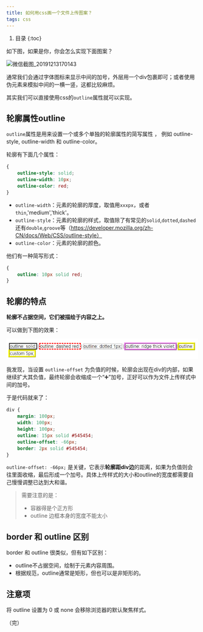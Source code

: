 ```yaml
---
title: 如何用css画一个文件上传图案？
tags: css
---
```


1. 目录
{:toc}

如下图，如果是你，你会怎么实现下面图案？

![微信截图_20191213170143](https://user-images.githubusercontent.com/23518990/70788006-e624eb80-1dca-11ea-97ad-f68a4b3d92e9.png)


通常我们会通过字体图标来显示中间的加号，外层用一个div包裹即可；或者使用伪元素来模拟中间的一横一竖，这都比较麻烦。

其实我们可以直接使用css的`outline`属性就可以实现。

<!--more-->

## 轮廓属性outline

`outline`属性是用来设置一个或多个单独的轮廓属性的简写属性 ， 例如 outline-style, outline-width 和 outline-color。  

轮廓有下面几个属性：

```css
{
    outline-style: solid;
    outline-width: 10px;
    outline-color: red;
}
```

- `outline-width`：元素的轮廓的厚度，取值用`xxxpx`，或者`thin`,'medium','thick'。
- `outline-style`：元素的轮廓的样式，取值除了有常见的`solid`,`dotted`,`dashed`还有`double`,`groove`等（https://developer.mozilla.org/zh-CN/docs/Web/CSS/outline-style）
- `outline-color`：元素的轮廓的颜色。

他们有一种简写形式：

```css
{
    outline: 10px solid red;
}
```



## 轮廓的特点

**轮廓不占据空间，它们被描绘于内容之上。**

可以做到下图的效果：

![](https://raw.githubusercontent.com/Daotin/pic/master/img/20190813101002.png)


我发现，当设置 `outline-offset` 为负值的时候，轮廓会出现在div的内部，如果继续扩大其负值，最终轮廓会收缩成一个“➕”加号，正好可以作为文件上传样式中间的加号。

于是代码就来了：

```css
div {
    margin: 100px;
    width: 100px;
    height: 100px;
    outline: 15px solid #545454;
    outline-offset: -66px;
    border: 2px solid #545454;
}
```

`outline-offset: -66px;` 是关键，它表示**轮廓距div边**的距离，如果为负值则会往里面收缩，最后形成一个加号。具体上传样式的大小和outline的宽度都需要自己慢慢调整已达到大和谐。



> 需要注意的是：
>
> - 容器得是个正方形
> - outline 边框本身的宽度不能太小

## border 和 outline 区别
border 和 outline 很类似，但有如下区别：

- outline不占据空间，绘制于元素内容周围。
- 根据规范，outline通常是矩形，但也可以是非矩形的。

## 注意项

将 outline 设置为 0 或 none 会移除浏览器的默认聚焦样式。








（完）


